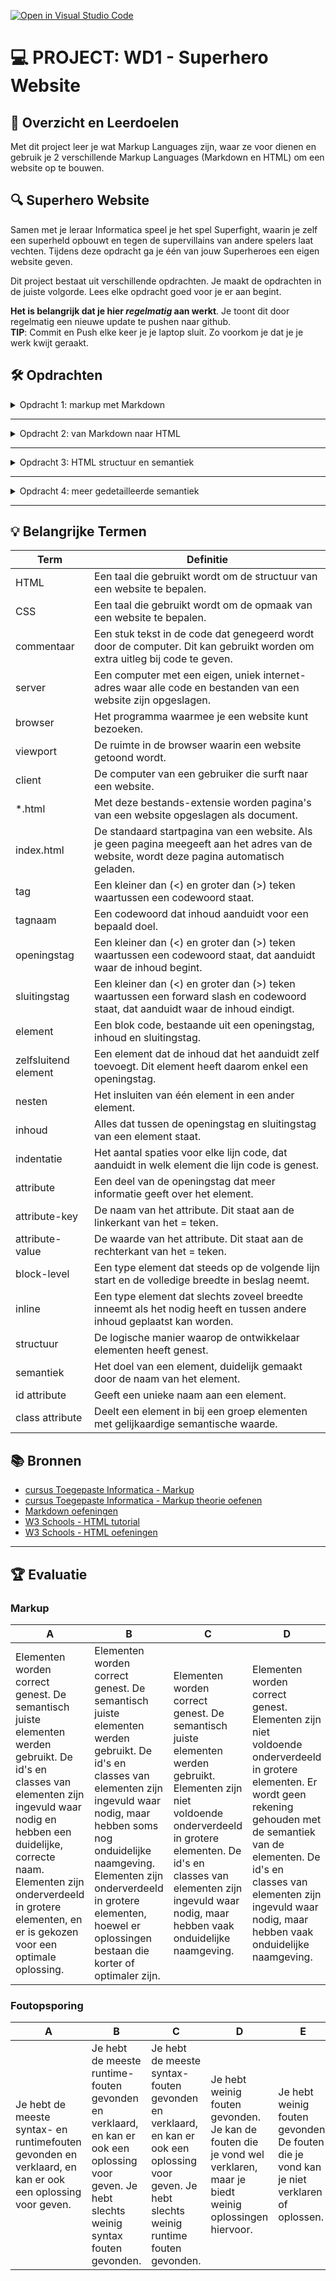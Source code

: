 [![Open in Visual Studio Code](https://classroom.github.com/assets/open-in-vscode-f059dc9a6f8d3a56e377f745f24479a46679e63a5d9fe6f495e02850cd0d8118.svg)](https://classroom.github.com/online_ide?assignment_repo_id=5541286&assignment_repo_type=AssignmentRepo)
# 💻 PROJECT: WD1 - Superhero Website

## 🥅 Overzicht en Leerdoelen

Met dit project leer je wat Markup Languages zijn, waar ze voor dienen en gebruik je 2 verschillende Markup Languages (Markdown en HTML) om een website op te bouwen.

## 🔍 Superhero Website

Samen met je leraar Informatica speel je het spel Superfight, waarin je zelf een superheld opbouwt en tegen de supervillains van andere spelers laat vechten. Tijdens deze opdracht ga je één van jouw Superheroes een eigen website geven.

Dit project bestaat uit verschillende opdrachten. Je maakt de opdrachten in de juiste volgorde. Lees elke opdracht goed voor je er aan begint. 

**Het is belangrijk dat je hier _regelmatig_ aan werkt**. Je toont dit door regelmatig een nieuwe update te pushen naar github.\
**TIP**: Commit en Push elke keer je je laptop sluit. Zo voorkom je dat je je werk kwijt geraakt.



## 🛠️ Opdrachten
<details>
  <summary>Opdracht 1: markup met Markdown</summary>

> ### opdracht 2
> 
> Tijdens deze opdracht ga je allerlei inhoud verzamelen die je zal gebruiken tijdens het ontwikkelen van je website. 
>
> Voor jouw personage ga je de pagina een eerste keer uitwerken met behulp van **Markdown**. 
> 
> - Geef het document `superhero.md` de naam van je superheld.
> - werk nu de volgende onderdelen uit in het document:
>   - banner
>     - foto
>     - naam van het personage
>     - een slogan of korte tekst
>   - profiel van het personage
>     - foto/tekening
>     - naam
>     - een tekst die uitlegt wat voor superheld zij/hij/het is.
>   - getuigenissen
>     - personen die hun ervaring met het personage vertellen (minstens 4)
>     - elke persoon bestaat uit een foto, naam en getuigenis-tekstje
>   - Comics
>     - de comics waar het personage de hoofdrol speelt (minstens 3)
>     - elke comic bestaat uit een titel, verschijningsdatum, foto/tekening.
>   - footer
>     - links naar de websites van je klasgenoten

</details>

---

<details>
  <summary>Opdracht 2: van Markdown naar HTML</summary>

> ### opdracht 2
> 
> Vul de html pagina in met de inhoud die je hebt verzameld uit de vorige opdracht. Gebruik de juiste HTML elementen om de inhoud van markup te voorzien.
>
> Voeg ook bij elk onderdeel commentaar toe dat duidelijk maakt waar het onderdeel voor dient. Commentaar kan je toevoegen met behulp van volgende code:  
> `<!-- deze commentaar wordt niet zichtbaar -->`

</details>

---

<details>
  <summary>Opdracht 3: HTML structuur en semantiek</summary>



> ### opdracht 3
> 
> Tijdens deze opdracht ga je inhoud die bij elkaar hoort groeperen.  
> Eerst toon je dit met horizontale lijnen met Markdown, daarna in HTML met block-elementen.
> 
> Markdown:
> - open het Markdown bestand van je superheld
> - voeg een horizontale lijn toe op elke plek waar een nieuwe semantische sectie begint.
>   - Gebruik de code `---` toe om een horizontale lijn te plaatsen
>   - bv.: Tussen de **banner** en het **profiel** plaats je een horizontale lijn, omdat de beide onderdelen semantisch verschillen van elkaar
> 
> HTML:
> - Nu je met Markdown een onderscheid hebt gemaakt tussen alle semantisch verschillende secties ga je elke sectie een eigen block-element geven.
> - Gebruik hiervoor een block element dat **semantisch zo correct mogelijk is**.
>   - bv.: gebruik een `<footer>` element om alle footer-inhoud te verzamelen
>   - Je kan een lijst met semantische elementen [hier terugvinden](https://www.w3schools.com/html/html5_semantic_elements.asp).
>     - De bedoeling is dat je zelf op zoek gaat op het internet wat het semantische doel is van elk element. 
>     - **Tip**: gebruik hiervoor [W3Schools](https://www.w3schools.com), [MDN](https://developer.mozilla.org/), [StackOverflow](https://stackoverflow.com/) of [Google](https://www.google.com).
> - Voeg ook bij elk block-element commentaar toe om je code te verduidelijken. Commentaar kan je toevoegen met behulp van volgende code:  
> `<!-- deze commentaar wordt niet zichtbaar -->`

</details>
  
---

<details>
  <summary>Opdracht 4: meer gedetailleerde semantiek</summary>



> ### opdracht 4
> 
> Tijdens deze opdracht voorzie je elementen van IDs en class-namen.
>
> - Voorzie je HTML code van class-namen, waarbij je de semantiek van herhalende elementen benadrukt.
>   - bv.: elke getuigenis over je superheld is een apart element, maar er zijn er 4 van. Je kan deze elementen de klasse `getuigenis` geven.
> - Voorzie je HTML code van IDs, waarbij je de semantiek van unieke elementen benadrukt.
>   - bv.: er is maar één banner in je website. Deze banner kan je semantisch verder verbeteren door deze een id `superheroBanner` te geven.
>
> Voeg ook bij elk onderdeel commentaar toe om je code te verduidelijken. Commentaar kan je toevoegen met behulp van volgende code:  
> `<!-- deze commentaar wordt niet zichtbaar -->`

</details>




---

## 💡 Belangrijke Termen

| Term                 | Definitie                                                                                                                                  |
| -------------------- | ------------------------------------------------------------------------------------------------------------------------------------------ |
| HTML                 | Een taal die gebruikt wordt om de structuur van een website te bepalen.                                                                    |
| CSS                  | Een taal die gebruikt wordt om de opmaak van een website te bepalen.                                                                       |
| commentaar           | Een stuk tekst in de code dat genegeerd wordt door de computer. Dit kan gebruikt worden om extra uitleg bij code te geven.                 |
| server               | Een computer met een eigen, uniek internet-adres waar alle code en bestanden van een website zijn opgeslagen.                              |
| browser              | Het programma waarmee je een website kunt bezoeken.                                                                                        |
| viewport             | De ruimte in de browser waarin een website getoond wordt.                                                                                  |
| client               | De computer van een gebruiker die surft naar een website.                                                                                  |
| *.html               | Met deze bestands-extensie worden pagina's van een website opgeslagen als document.                                                        |
| index.html           | De standaard startpagina van een website. Als je geen pagina meegeeft aan het adres van de website, wordt deze pagina automatisch geladen. |
| tag                  | Een kleiner dan (<) en groter dan (>) teken waartussen een codewoord staat.                                                                |
| tagnaam              | Een codewoord dat inhoud aanduidt voor een bepaald doel.                                                                                   |
| openingstag          | Een kleiner dan (<) en groter dan (>) teken waartussen een codewoord staat, dat aanduidt waar de inhoud begint.                            |
| sluitingstag         | Een kleiner dan (<) en groter dan (>) teken waartussen een forward slash en codewoord staat, dat aanduidt waar de inhoud eindigt.          |
| element              | Een blok code, bestaande uit een openingstag, inhoud en sluitingstag.                                                                      |
| zelfsluitend element | Een element dat de inhoud dat het aanduidt zelf toevoegt. Dit element heeft daarom enkel een openingstag.                                  |
| nesten               | Het insluiten van één element in een ander element.                                                                                        |
| inhoud               | Alles dat tussen de openingstag en sluitingstag van een element staat.                                                                     |
| indentatie           | Het aantal spaties voor elke lijn code, dat aanduidt in welk element die lijn code is genest.                                              |
| attribute            | Een deel van de openingstag dat meer informatie geeft over het element.                                                                    |
| attribute-key        | De naam van het attribute. Dit staat aan de linkerkant van het = teken.                                                                    |
| attribute-value      | De waarde van het attribute. Dit staat aan de rechterkant van het = teken.                                                                 |
| block-level          | Een type element dat steeds op de volgende lijn start en de volledige breedte in beslag neemt.                                             |
| inline               | Een type element dat slechts zoveel breedte inneemt als het nodig heeft en tussen andere inhoud geplaatst kan worden.                      |
| structuur            | De logische manier waarop de ontwikkelaar elementen heeft genest.                                                                          |
| semantiek            | Het doel van een element, duidelijk gemaakt door de naam van het element.                                                                  |
| id attribute         | Geeft een unieke naam aan een element.                                                                                                     |
| class attribute      | Deelt een element in bij een groep elementen met gelijkaardige semantische waarde.                                                         |

## 📚 Bronnen

 - [cursus Toegepaste Informatica - Markup](https://t-informatica.github.io/courses/webontwikkeling/html/)
 - [cursus Toegepaste Informatica - Markup theorie oefenen](https://t-informatica.github.io/lms-exercise.html?subject=Markup)
 - [Markdown oefeningen](https://www.markdowntutorial.com/)
 - [W3 Schools - HTML tutorial](https://www.w3schools.com/html/)
 - [W3 Schools - HTML oefeningen](https://www.w3schools.com/html/exercise.asp)

---

## 🏆 Evaluatie


### Markup

A | B | C | D | E
---|---|---|---|---
Elementen worden correct genest. De semantisch juiste elementen werden gebruikt. De id's en classes van elementen zijn ingevuld waar nodig en hebben een duidelijke, correcte naam. Elementen zijn onderverdeeld in grotere elementen, en er is gekozen voor een optimale oplossing. | Elementen worden correct genest. De semantisch juiste elementen werden gebruikt. De id's en classes van elementen zijn ingevuld waar nodig, maar hebben soms nog onduidelijke naamgeving. Elementen zijn onderverdeeld in grotere elementen, hoewel er oplossingen bestaan die korter of optimaler zijn. | Elementen worden correct genest. De semantisch juiste elementen werden gebruikt. Elementen zijn niet voldoende onderverdeeld in grotere elementen. De id's en classes van elementen zijn ingevuld waar nodig, maar hebben vaak onduidelijke naamgeving. | Elementen worden correct genest. Elementen zijn niet voldoende onderverdeeld in grotere elementen. Er wordt geen rekening gehouden met de semantiek van de elementen. De id's en classes van elementen zijn ingevuld waar nodig, maar hebben vaak onduidelijke naamgeving. | Elementen worden niet correct genest. Elementen zijn niet voldoende onderverdeeld in grotere elementen. Er wordt geen rekening gehouden met de semantiek van de elementen. De id's en classes van elementen zijn niet of onduidelijk ingevuld waar nodig.


### Foutopsporing

A | B | C | D | E
---|---|---|---|---
Je hebt de meeste syntax- en runtimefouten gevonden en verklaard, en kan er ook een oplossing voor geven. | Je hebt de meeste runtime-fouten gevonden en verklaard, en kan er ook een oplossing voor geven. Je hebt slechts weinig syntax fouten gevonden. | Je hebt de meeste syntax-fouten gevonden en verklaard, en kan er ook een oplossing voor geven. Je hebt slechts weinig runtime fouten gevonden. | Je hebt weinig fouten gevonden. Je kan de fouten die je vond wel verklaren, maar je biedt weinig oplossingen hiervoor. | Je hebt weinig fouten gevonden. De fouten die je vond kan je niet verklaren of oplossen.
